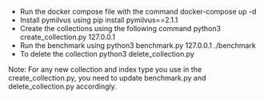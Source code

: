 - Run the docker compose file with the command
    docker-compose up -d
- Install pymilvus using
     pip install pymilvus==2.1.1
- Create the collections using the following command
    python3 create_collection.py 127.0.0.1
- Run the benchmark using
    python3 benchmark.py 127.0.0.1 ./benchmark
- To delete the collection 
    python3 delete_collection.py

Note:
For any new collection and index type you use in the create_collection.py, you need to update benchmark.py and delete_collection.py accordingly.